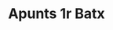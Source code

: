 ---
title: "Apunts 1r Batx"  # Add a page title.
summary: "Apunts de Física i Química de 1r Batx."  # Add a page description.
type: "widget_page"  # Page type is a Widget Page
url: "recursos-fisica-quimica/apunts/1batx"
---